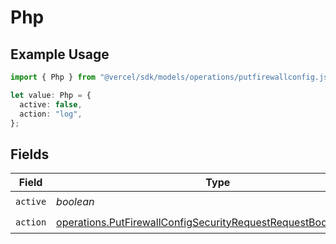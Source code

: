 # Php

## Example Usage

```typescript
import { Php } from "@vercel/sdk/models/operations/putfirewallconfig.js";

let value: Php = {
  active: false,
  action: "log",
};
```

## Fields

| Field                                                                                                                                              | Type                                                                                                                                               | Required                                                                                                                                           | Description                                                                                                                                        |
| -------------------------------------------------------------------------------------------------------------------------------------------------- | -------------------------------------------------------------------------------------------------------------------------------------------------- | -------------------------------------------------------------------------------------------------------------------------------------------------- | -------------------------------------------------------------------------------------------------------------------------------------------------- |
| `active`                                                                                                                                           | *boolean*                                                                                                                                          | :heavy_check_mark:                                                                                                                                 | N/A                                                                                                                                                |
| `action`                                                                                                                                           | [operations.PutFirewallConfigSecurityRequestRequestBodyCrsAction](../../models/operations/putfirewallconfigsecurityrequestrequestbodycrsaction.md) | :heavy_check_mark:                                                                                                                                 | N/A                                                                                                                                                |